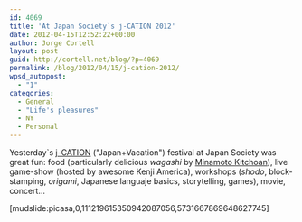 ```yaml
---
id: 4069
title: 'At Japan Society`s j-CATION 2012'
date: 2012-04-15T12:52:22+00:00
author: Jorge Cortell
layout: post
guid: http://cortell.net/blog/?p=4069
permalink: /blog/2012/04/15/j-cation-2012/
wpsd_autopost:
  - "1"
categories:
  - General
  - "Life's pleasures"
  - NY
  - Personal
---
```

Yesterday`s <a title="http://www.japansociety.org/j-cation_2012" href="http://www.japansociety.org/j-cation_2012" target="_blank">j-CATION</a> ("Japan+Vacation") festival at Japan Society was great fun: food (particularly delicious _wagashi_ by <a title="http://www.kitchoan.com/" href="http://www.kitchoan.com/" target="_blank">Minamoto Kitchoan</a>), live game-show (hosted by awesome Kenji America), workshops (_shodo_, block-stamping, _origami_, Japanese languaje basics, storytelling, games), movie, concert...

[mudslide:picasa,0,111219615350942087056,5731667869648627745]